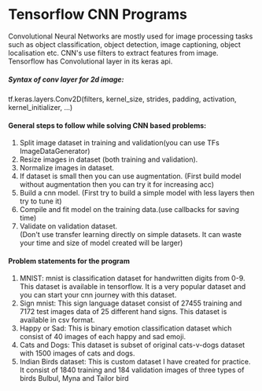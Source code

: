 # Tensorflow CNN Programs
Convolutional Neural Networks are mostly used for image processing tasks such as object classification, object detection, image captioning, object localisation etc.
CNN's use filters to extract features from image. Tensorflow has Convolutional layer in its keras api.
##### Syntax of conv layer for 2d image: 
tf.keras.layers.Conv2D(filters, kernel_size, strides, padding, activation, kernel_initializer, ...)

#### General steps to follow while solving CNN based problems:
 1. Split image dataset in training and validation(you can use TFs ImageDataGenerator)
 2. Resize images in dataset (both training and validation).
 3. Normalize images in dataset.
 4. If dataset is small then you can use augmentation. (First build model without augmentation then you can try it for increasing acc)
 5. Build a cnn model. (First try to build a simple model with less layers then try to tune it)
 6. Compile and fit model on the training data.(use callbacks for saving time)
 7. Validate on validation dataset.                                                         
 (Don't use transfer learning directly on simple datasets. It can waste your time and size of model created will be larger)
 
 
 #### Problem statements for the program
 1. MNIST: mnist is classification dataset for handwritten digits from 0-9. This dataset is available in tensorflow. It is a very popular dataset and you can start your cnn journey with this dataset.
 2. Sign mnist: This sign language dataset consist of 27455 training and 7172 test images data of 25 different hand signs. This dataset is available in csv format.
 3. Happy or Sad: This is binary emotion classification dataset which consist of 40 images of each happy and sad emoji. 
 4. Cats and Dogs: This dataset is subset of original cats-v-dogs dataset with 1500 images of cats and dogs. 
 5. Indian Birds dataset: This is custom dataset I have created for practice. It consist of 1840 training and 184 validation images of three types of birds Bulbul, Myna and Tailor bird 